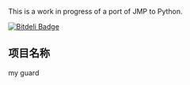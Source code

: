This is a work in progress of a port of JMP to Python.


[![Bitdeli Badge](https://d2weczhvl823v0.cloudfront.net/MPjct/pymp/trend.png)](https://bitdeli.com/free "Bitdeli Badge")

## 项目名称
 my guard